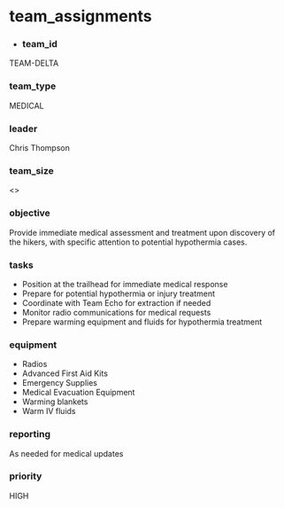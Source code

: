 # team_assignments
- ### team_id
TEAM-DELTA
### team_type
MEDICAL
### leader
Chris Thompson
### team_size
<>
### objective
Provide immediate medical assessment and treatment upon discovery of the hikers, with specific attention to potential hypothermia cases.
### tasks
- Position at the trailhead for immediate medical response
- Prepare for potential hypothermia or injury treatment
- Coordinate with Team Echo for extraction if needed
- Monitor radio communications for medical requests
- Prepare warming equipment and fluids for hypothermia treatment
### equipment
- Radios
- Advanced First Aid Kits
- Emergency Supplies
- Medical Evacuation Equipment
- Warming blankets
- Warm IV fluids
### reporting
As needed for medical updates
### priority
HIGH
